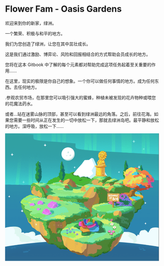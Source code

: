 # Flower Fam - Oasis Gardens

欢迎来到你的新家，绿洲。

一个繁荣、积极与和平的地方。

我们为您创造了绿洲，让您在其中茁壮成长。

这是我们通过激励、博弈论、风险和回报相结合的方式帮助会员成长的地方。

您将在这本 Gitbook 中了解的每个元素都对帮助完成这项任务起着至关重要的作用……

在这里，现实的极限是你自己的想象。一个你可以做任何事情的地方。成为任何东西。去任何地方。

.参观农贸市场，在那里您可以吸引强大的蜜蜂，种植未被发现的花卉物种或喂您的花魔法药水。

或者...站在迷雾山脉的顶部，甚至可以看到绿洲最远的角落。之后，前往花海。如果您需要一些时间从正在发生的一切中放松一下，那就去绿洲岛吧。最平静和放松的地方。深呼吸，放松一下……

![nft](01.png)
